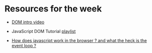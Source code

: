 # Resources for the week

- [DOM intro video](https://www.youtube.com/watch?v=wiozYyXQEVk&ab_channel=DevEd)

- JavaScript DOM Tutorial [playlist](https://www.youtube.com/watch?v=FIORjGvT0kk&list=PL4cUxeGkcC9gfoKa5la9dsdCNpuey2s-V)

- [How does javascript work in the browser ? and what the heck is the event loop ?](https://www.youtube.com/watch?v=8aGhZQkoFbQ&t=27s&ab_channel=JSConf)
